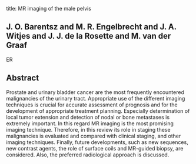 title: MR imaging of the male pelvis

## J. O. Barentsz and M. R. Engelbrecht and J. A. Witjes and J. J. de la Rosette and M. van der Graaf
ER


## Abstract
Prostate and urinary bladder cancer are the most frequently encountered malignancies of the urinary tract. Appropriate use of the different imaging techniques is crucial for accurate assessment of prognosis and for the development of appropriate treatment planning. Especially determination of local tumor extension and detection of nodal or bone metastases is extremely important. In this regard MR imaging is the most promising imaging technique. Therefore, in this review its role in staging these malignancies is evaluated and compared with clinical staging, and other imaging techniques. Finally, future developments, such as new sequences, new contrast agents, the role of surface coils and MR-guided biopsy, are considered. Also, the preferred radiological approach is discussed.

